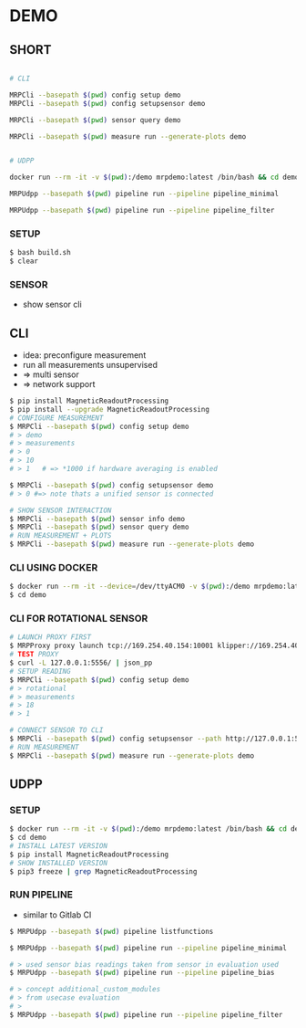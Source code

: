 # DEMO


## SHORT
```bash

# CLI

MRPCli --basepath $(pwd) config setup demo
MRPCli --basepath $(pwd) config setupsensor demo

MRPCli --basepath $(pwd) sensor query demo

MRPCli --basepath $(pwd) measure run --generate-plots demo 


# UDPP

docker run --rm -it -v $(pwd):/demo mrpdemo:latest /bin/bash && cd demo

MRPUdpp --basepath $(pwd) pipeline run --pipeline pipeline_minimal

MRPUdpp --basepath $(pwd) pipeline run --pipeline pipeline_filter
```





















### SETUP

```bash
$ bash build.sh
$ clear
```


### SENSOR

* show sensor cli

## CLI

* idea: preconfigure measurement
* run all measurements unsupervised
* => multi sensor
* => network support

```bash
$ pip install MagneticReadoutProcessing
$ pip install --upgrade MagneticReadoutProcessing
# CONFIGURE MEASUREMENT
$ MRPCli --basepath $(pwd) config setup demo
# > demo
# > measurements
# > 0
# > 10
# > 1   # => *1000 if hardware averaging is enabled

$ MRPCli --basepath $(pwd) config setupsensor demo
# > 0 #=> note thats a unified sensor is connected

# SHOW SENSOR INTERACTION
$ MRPCli --basepath $(pwd) sensor info demo
$ MRPCli --basepath $(pwd) sensor query demo
# RUN MEASUREMENT + PLOTS
$ MRPCli --basepath $(pwd) measure run --generate-plots demo 

```

### CLI USING DOCKER
```bash
$ docker run --rm -it --device=/dev/ttyACM0 -v $(pwd):/demo mrpdemo:latest /bin/bash
$ cd demo
```

### CLI FOR ROTATIONAL SENSOR
```bash
# LAUNCH PROXY FIRST
$ MRPProxy proxy launch tcp://169.254.40.154:10001 klipper://169.254.40.154:80 --disbaleprecheck 0
# TEST PROXY
$ curl -L 127.0.0.1:5556/ | json_pp
# SETUP READING
$ MRPCli --basepath $(pwd) config setup demo
# > rotational
# > measurements
# > 18
# > 1

# CONNECT SENSOR TO CLI
$ MRPCli --basepath $(pwd) config setupsensor --path http://127.0.0.1:5556 demo
# RUN MEASUREMENT
$ MRPCli --basepath $(pwd) measure run --generate-plots demo 
```



## UDPP

### SETUP
```bash
$ docker run --rm -it -v $(pwd):/demo mrpdemo:latest /bin/bash && cd demo
$ cd demo
# INSTALL LATEST VERSION
$ pip install MagneticReadoutProcessing
# SHOW INSTALLED VERSION
$ pip3 freeze | grep MagneticReadoutProcessing
```

### RUN PIPELINE

* similar to Gitlab CI

```bash
$ MRPUdpp --basepath $(pwd) pipeline listfunctions

$ MRPUdpp --basepath $(pwd) pipeline run --pipeline pipeline_minimal

# > used sensor bias readings taken from sensor in evaluation used
$ MRPUdpp --basepath $(pwd) pipeline run --pipeline pipeline_bias

# > concept additional_custom_modules
# > from usecase evaluation
# >
$ MRPUdpp --basepath $(pwd) pipeline run --pipeline pipeline_filter
```

###

